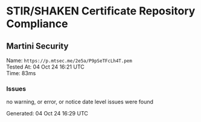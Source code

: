 # STIR/SHAKEN Certificate Repository Compliance

## Martini Security

Name: `https://p.mtsec.me/2e5a/P9pSeTFcLh4T.pem`\
Tested At: 04 Oct 24 16:21 UTC\
Time: 83ms

### Issues

no warning, or error, or notice date level issues were found

Generated: 04 Oct 24 16:29 UTC